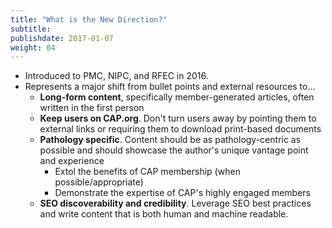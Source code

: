 ```yaml
---
title: "What is the New Direction?"
subtitle:
publishdate: 2017-01-07
weight: 04
---
```


* Introduced to PMC, NIPC, and RFEC in 2016. 
* Represents a major shift from bullet points and external resources to...
    * **Long-form content**, specifically member-generated articles, often written in the first person
    * **Keep users on CAP.org**. Don't turn users away by pointing them to external links or requiring them to download print-based documents
    * **Pathology specific**. Content should be as pathology-centric as possible and should showcase the author's unique vantage point and experience
        * Extol the benefits of CAP membership (when possible/appropriate)
        * Demonstrate the expertise of CAP's highly engaged members
    * **SEO discoverability and credibility**. Leverage SEO best practices and write content that is both human and machine readable. 
